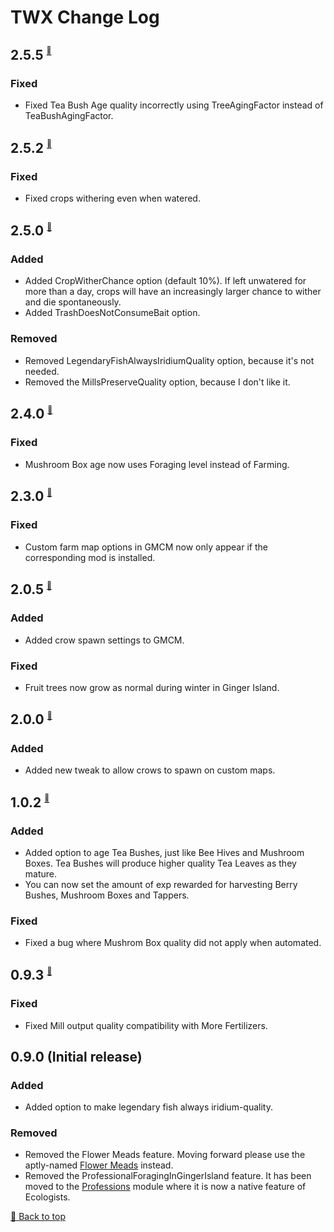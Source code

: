 ﻿# TWX Change Log

## 2.5.5 <sup><sub><sup>[🔼](#twx-change-log)</sup></sub></sup>

### Fixed

* Fixed Tea Bush Age quality incorrectly using TreeAgingFactor instead of TeaBushAgingFactor. 

## 2.5.2 <sup><sub><sup>[🔼](#twx-change-log)</sup></sub></sup>

### Fixed

* Fixed crops withering even when watered.

## 2.5.0 <sup><sub><sup>[🔼](#twx-change-log)</sup></sub></sup>

### Added

* Added CropWitherChance option (default 10%). If left unwatered for more than a day, crops will have an increasingly larger chance to wither and die spontaneously.
* Added TrashDoesNotConsumeBait option.

### Removed

* Removed LegendaryFishAlwaysIridiumQuality option, because it's not needed.
* Removed the MillsPreserveQuality option, because I don't like it.

## 2.4.0 <sup><sub><sup>[🔼](#twx-change-log)</sup></sub></sup>

### Fixed

* Mushroom Box age now uses Foraging level instead of Farming.

## 2.3.0 <sup><sub><sup>[🔼](#twx-change-log)</sup></sub></sup>

### Fixed

* Custom farm map options in GMCM now only appear if the corresponding mod is installed.

## 2.0.5 <sup><sub><sup>[🔼](#twx-change-log)</sup></sub></sup>

### Added

* Added crow spawn settings to GMCM.

### Fixed

* Fruit trees now grow as normal during winter in Ginger Island.

## 2.0.0 <sup><sub><sup>[🔼](#twx-change-log)</sup></sub></sup>

### Added

* Added new tweak to allow crows to spawn on custom maps.

## 1.0.2 <sup><sub><sup>[🔼](#twx-change-log)</sup></sub></sup>

### Added

* Added option to age Tea Bushes, just like Bee Hives and Mushroom Boxes. Tea Bushes will produce higher quality Tea Leaves as they mature.
* You can now set the amount of exp rewarded for harvesting Berry Bushes, Mushroom Boxes and Tappers.

### Fixed

* Fixed a bug where Mushrom Box quality did not apply when automated.

## 0.9.3 <sup><sub><sup>[🔼](#twx-change-log)</sup></sub></sup>

### Fixed

* Fixed Mill output quality compatibility with More Fertilizers.

## 0.9.0 (Initial release)

### Added

* Added option to make legendary fish always iridium-quality.

### Removed

* Removed the Flower Meads feature. Moving forward please use the aptly-named [Flower Meads](https://www.nexusmods.com/stardewvalley/mods/5767) instead.
* Removed the ProfessionalForagingInGingerIsland feature. It has been moved to the [Professions](../Professions) module where it is now a native feature of Ecologists.

[🔼 Back to top](#twx-change-log)